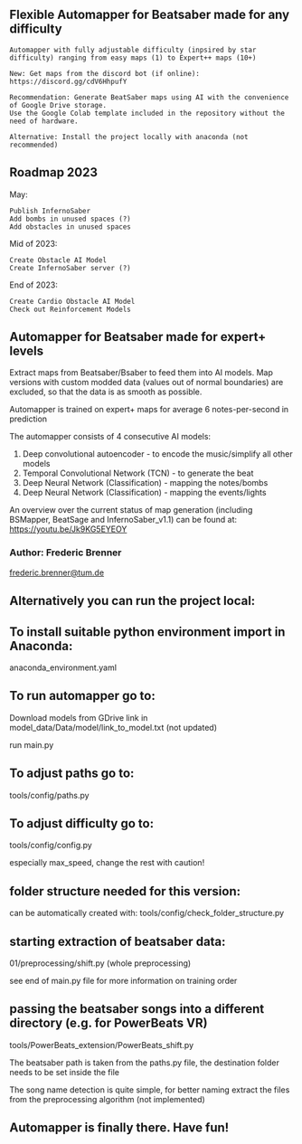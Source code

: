 ## Flexible Automapper for Beatsaber made for any difficulty
    
    Automapper with fully adjustable difficulty (inpsired by star difficulty) ranging from easy maps (1) to Expert++ maps (10+)

    New: Get maps from the discord bot (if online): https://discord.gg/cdV6HhpufY

    Recommendation: Generate BeatSaber maps using AI with the convenience of Google Drive storage.
    Use the Google Colab template included in the repository without the need of hardware.
    
    Alternative: Install the project locally with anaconda (not recommended)


## Roadmap 2023
May:

    Publish InfernoSaber
    Add bombs in unused spaces (?)
    Add obstacles in unused spaces

Mid of 2023:

    Create Obstacle AI Model
    Create InfernoSaber server (?)

End of 2023:

    Create Cardio Obstacle AI Model
    Check out Reinforcement Models


## Automapper for Beatsaber made for expert+ levels

Extract maps from Beatsaber/Bsaber to feed them 
into AI models.
Map versions with custom modded data (values out of normal boundaries) are excluded,
so that the data is as smooth as possible.

Automapper is trained on expert+ maps for 
average 6 notes-per-second in prediction

The automapper consists of 4 consecutive AI models:
1. Deep convolutional autoencoder - to encode the music/simplify all other models
2. Temporal Convolutional Network (TCN) - to generate the beat
3. Deep Neural Network (Classification) - mapping the notes/bombs
4. Deep Neural Network (Classification) - mapping the events/lights

An overview over the current status of map generation (including BSMapper, BeatSage and InfernoSaber_v1.1) can be found at:
https://youtu.be/Jk9KG5EYEOY

### Author: Frederic Brenner
frederic.brenner@tum.de

## Alternatively you can run the project local:

## To install suitable python environment import in Anaconda:
anaconda_environment.yaml

## To run automapper go to:
Download models from GDrive link in model_data/Data/model/link_to_model.txt
(not updated)

run main.py

## To adjust paths go to:
tools/config/paths.py

## To adjust difficulty go to:
tools/config/config.py

especially max_speed,
change the rest with caution!


## folder structure needed for this version:
can be automatically created with:
tools/config/check_folder_structure.py

## starting extraction of beatsaber data:
01/preprocessing/shift.py (whole preprocessing)

see end of main.py file for more information on training order


## passing the beatsaber songs into a different directory (e.g. for PowerBeats VR)
tools/PowerBeats_extension/PowerBeats_shift.py

The beatsaber path is taken from the paths.py file, 
the destination folder needs to be set inside the file

The song name detection is quite simple,
for better naming extract the files from the preprocessing algorithm (not implemented)

## Automapper is finally there. Have fun!
